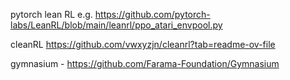 

pytorch lean RL
e.g. https://github.com/pytorch-labs/LeanRL/blob/main/leanrl/ppo_atari_envpool.py


cleanRL
https://github.com/vwxyzjn/cleanrl?tab=readme-ov-file

gymnasium - https://github.com/Farama-Foundation/Gymnasium